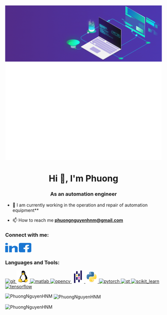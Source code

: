 
[![MasterHead](svg/bannerr.gif)](https://phuongnguyen.pages.dev)
<a href="#" target="_blank">
  <img src="svg/phuongnguyen.svg" width="1200" alt="PhuongNguyenHNM" />
</a>
<h1 align="center">Hi 👋, I'm Phuong</h1>
<h3 align="center">As an automation engineer</h3>

- 🔭 I am currently working in the operation and repair of automation equipment**

- 📫 How to reach me **phuongnguyenhnm@gmail.com**

<h3 align="left">Connect with me:</h3>
<p align="left">
<a href="https://www.linkedin.com/in/phuongnguyenhnm/" target="blank"><img align="center" src="svg/linked-in-alt.svg" alt="PhuongNguyenHNM" height="30" width="40" /></a>
<a href="https://fb.com/nguyenphuonghnm/" target="blank"><img align="center" src="svg/facebook.svg" alt="PhuongNguyenHNM" height="30" width="40" /></a>
</p>

<h3 align="left">Languages and Tools:</h3>
<p align="left"> <a href="https://git-scm.com/" target="_blank" rel="noreferrer"> <img src="https://www.vectorlogo.zone/logos/git-scm/git-scm-icon.svg" alt="git" width="40" height="40"/> </a> <a href="https://www.linux.org/" target="_blank" rel="noreferrer"> <img src="https://raw.githubusercontent.com/devicons/devicon/master/icons/linux/linux-original.svg" alt="linux" width="40" height="40"/> </a> <a href="https://www.mathworks.com/" target="_blank" rel="noreferrer"> <img src="https://upload.wikimedia.org/wikipedia/commons/2/21/Matlab_Logo.png" alt="matlab" width="40" height="40"/> </a> <a href="https://opencv.org/" target="_blank" rel="noreferrer"> <img src="https://www.vectorlogo.zone/logos/opencv/opencv-icon.svg" alt="opencv" width="40" height="40"/> </a> <a href="https://pandas.pydata.org/" target="_blank" rel="noreferrer"> <img src="https://raw.githubusercontent.com/devicons/devicon/2ae2a900d2f041da66e950e4d48052658d850630/icons/pandas/pandas-original.svg" alt="pandas" width="40" height="40"/> </a> <a href="https://www.python.org" target="_blank" rel="noreferrer"> <img src="https://raw.githubusercontent.com/devicons/devicon/master/icons/python/python-original.svg" alt="python" width="40" height="40"/> </a> <a href="https://pytorch.org/" target="_blank" rel="noreferrer"> <img src="https://www.vectorlogo.zone/logos/pytorch/pytorch-icon.svg" alt="pytorch" width="40" height="40"/> </a> <a href="https://www.qt.io/" target="_blank" rel="noreferrer"> <img src="https://upload.wikimedia.org/wikipedia/commons/0/0b/Qt_logo_2016.svg" alt="qt" width="40" height="40"/> </a> <a href="https://scikit-learn.org/" target="_blank" rel="noreferrer"> <img src="https://upload.wikimedia.org/wikipedia/commons/0/05/Scikit_learn_logo_small.svg" alt="scikit_learn" width="40" height="40"/> </a> <a href="https://www.tensorflow.org" target="_blank" rel="noreferrer"> <img src="https://www.vectorlogo.zone/logos/tensorflow/tensorflow-icon.svg" alt="tensorflow" width="40" height="40"/> </a> </p>

<p><img align="left" src="https://github-readme-stats.vercel.app/api/top-langs?username=PhuongNguyenHNM&show_icons=true&locale=en&layout=compact" alt="PhuongNguyenHNM" /></p>

<p>&nbsp;<img align="center" src="https://github-readme-stats.vercel.app/api?username=PhuongNguyenHNM&show_icons=true&locale=en" alt="PhuongNguyenHNM" /></p>

<p><img align="center" src="https://github-readme-streak-stats.herokuapp.com/?user=PhuongNguyenHNM&" alt="PhuongNguyenHNM" /></p>

